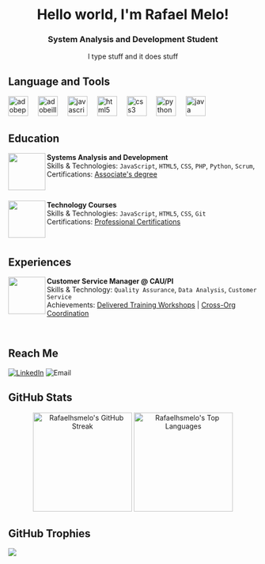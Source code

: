 <h1 align = "center"> Hello world, I'm Rafael Melo! </h1> 
<h3 align = "center"> System Analysis and Development Student </h3>
<p align = "center"> I type stuff and it does stuff </p>

## Language and Tools 
<div align="left">
  <img src="https://cdn.simpleicons.org/adobephotoshop/31A8FF" height="40" alt="adobephotoshop logo"  />
  <img width="12" />
  <img src="https://cdn.simpleicons.org/adobeillustrator/FF9A00" height="40" alt="adobeillustrator logo"  />
  <img width="12" />
  <img src="https://skillicons.dev/icons?i=js" height="40" alt="javascript logo"  />
  <img width="12" />
  <img src="https://skillicons.dev/icons?i=html" height="40" alt="html5 logo"  />
  <img width="12" />
  <img src="https://skillicons.dev/icons?i=css" height="40" alt="css3 logo"  />
  <img width="12" />
  <img src="https://skillicons.dev/icons?i=py" height="40" alt="python logo"  />
  <img width="12" />
  <img src="https://skillicons.dev/icons?i=java" height="40" alt="java logo"  />
</div>

</div>

## Education

<!--Estácio-->
[<img align="left" height="75px" width="75px"
src="https://media.licdn.com/dms/image/D4D0BAQFXVD-G0bC6og/company-logo_200_200/0/1698864015822/estacio_logo?e=1730332800&v=beta&t=qbKEhodtNFvlXRIvOKdXRy_JH621IAYQt7fkN-C2HTA"/>](https://www.linkedin.com/school/estacio/)

**Systems Analysis and Development** \
Skills & Technologies: `JavaScript`, `HTML5`, `CSS`, `PHP`, `Python`, `Scrum`,\
Certifications: [Associate's degree](https://matriculas.estacio.br/graduacao/analise-desenvolvimento-sistemas)

<br/>

<!--Alura-->
[<img align="left" height="75px" width="75px"
src="https://media.licdn.com/dms/image/D4D0BAQEZkMsv5FwbDA/company-logo_200_200/0/1710187635900/aluracursos_logo?e=1730332800&v=beta&t=niRHptz_ciGxhNtVBeAwgCjB_1nQX_Qt8NdYpLPU74c"/>](https://www.linkedin.com/school/aluracursos/)

**Technology Courses** \
Skills & Technologies: `JavaScript`, `HTML5`, `CSS`, `Git`\
Certifications: [Professional Certifications](https://cursos.alura.com.br/user/rafaelhsmelo)

<br/>

## Experiences

[<img align="left" height="75px" width="75px"
src="https://media.licdn.com/dms/image/D560BAQFAh5mrV_URNw/company-logo_200_200/0/1719257164288?e=1730332800&v=beta&t=d8o7KVnigKzdSNwS9GbIlJhOph5K2p7Uf-B88EnWwWM"/>](https://www.caupi.gov.br)

**Customer Service Manager @ CAU/PI** \
Skills & Technology: `Quality Assurance`, `Data Analysis`, `Customer Service`\
Achievements: [Delivered Training Workshops](https://www.caupi.gov.br/?p=22012) |  [Cross-Org Coordination](https://www.caupi.gov.br/?p=22025)

<br/>

## Reach Me
[![LinkedIn](https://img.shields.io/badge/LinkedIn-%230077B5.svg?logo=linkedin&logoColor=white)](https://linkedin.com/in/rafaelhsmelo)
![Email](https://img.shields.io/badge/Email-EA4335?style=flat&logo=gmail&logoColor=white)

## GitHub Stats

<div align="center">
  <img src="https://github-readme-streak-stats.herokuapp.com/?user=rafaelhsmelo&theme=dark" alt="Rafaelhsmelo's GitHub Streak" style="height: 200px; width: auto;" />
  <img src="https://github-readme-stats.vercel.app/api/top-langs/?username=rafaelhsmelo&layout=compact&theme=dark" alt="Rafaelhsmelo's Top Languages" style="height: 200px; width: auto;" />
</div>





## GitHub Trophies
![](https://github-profile-trophy.vercel.app/?username=rafaelhsmelo&theme=dark&no-frame=false&no-bg=true&margin-w=4)
